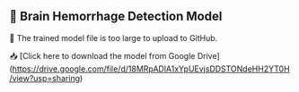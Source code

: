 ## 🧠 Brain Hemorrhage Detection Model

🚫 The trained model file is too large to upload to GitHub.

📥 [Click here to download the model from Google Drive] (https://drive.google.com/file/d/18MRpADlA1xYpUEvjsDDSTONdeHH2YT0H/view?usp=sharing)
